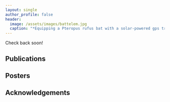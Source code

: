 ```yaml
---
layout: single
author_profile: false
header:
  image: /assets/images/battelem.jpg
  caption: "*Equipping a Pteropus rufus bat with a solar-powered gps tracker*"
---
```


Check back soon!

## Publications


## Posters


## Acknowledgements